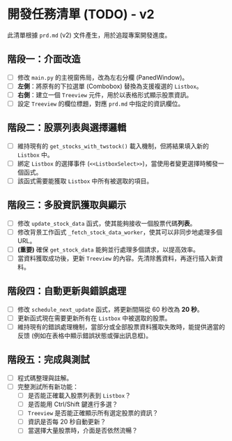 # 開發任務清單 (TODO) - v2

此清單根據 `prd.md` (v2) 文件產生，用於追蹤專案開發進度。

## 階段一：介面改造

- [ ] 修改 `main.py` 的主視窗佈局，改為左右分欄 (PanedWindow)。
- [ ] **左側**：將原有的下拉選單 (Combobox) 替換為支援複選的 `Listbox`。
- [ ] **右側**：建立一個 `Treeview` 元件，用於以表格形式顯示股票資訊。
- [ ] 設定 `Treeview` 的欄位標題，對應 `prd.md` 中指定的資訊欄位。

## 階段二：股票列表與選擇邏輯

- [ ] 維持現有的 `get_stocks_with_twstock()` 載入機制，但將結果填入新的 `Listbox` 中。
- [ ] 綁定 `Listbox` 的選擇事件 (`<<ListboxSelect>>`)，當使用者變更選擇時觸發一個函式。
- [ ] 該函式需要能獲取 `Listbox` 中所有被選取的項目。

## 階段三：多股資訊獲取與顯示

- [ ] 修改 `update_stock_data` 函式，使其能夠接收一個股票代碼**列表**。
- [ ] 修改背景工作函式 `_fetch_stock_data_worker`，使其可以非同步地處理多個 URL。
- [ ] **(重要)** 確保 `get_stock_data` 能夠並行處理多個請求，以提高效率。
- [ ] 當資料獲取成功後，更新 `Treeview` 的內容。先清除舊資料，再逐行插入新資料。

## 階段四：自動更新與錯誤處理

- [ ] 修改 `schedule_next_update` 函式，將更新間隔從 60 秒改為 **20 秒**。
- [ ] 更新函式現在需要更新所有在 `Listbox` 中被選取的股票。
- [ ] 維持現有的錯誤處理機制，當部分或全部股票資料獲取失敗時，能提供適當的反馈 (例如在表格中顯示錯誤狀態或彈出訊息框)。

## 階段五：完成與測試

- [ ] 程式碼整理與註解。
- [ ] 完整測試所有新功能：
    - [ ] 是否能正確載入股票列表到 `Listbox`？
    - [ ] 是否能用 Ctrl/Shift 鍵進行多選？
    - [ ] `Treeview` 是否能正確顯示所有選定股票的資訊？
    - [ ] 資訊是否每 20 秒自動更新？
    - [ ] 當選擇大量股票時，介面是否依然流暢？